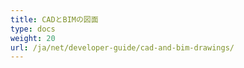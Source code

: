 ```yaml
---
title: CADとBIMの図面
type: docs
weight: 20
url: /ja/net/developer-guide/cad-and-bim-drawings/
---
```

